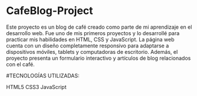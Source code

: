 # CafeBlog-Project
Este proyecto es un blog de café creado como parte de mi aprendizaje en el desarrollo web. Fue uno de mis primeros proyectos y lo desarrollé para practicar mis habilidades en HTML, CSS y JavaScript.
La página web cuenta con un diseño completamente responsivo para adaptarse a dispositivos móviles, tablets y computadoras de escritorio. Además, el proyecto presenta un formulario interactivo y artículos de blog relacionados con el café.


#TECNOLOGÍAS UTILIZADAS:

HTML5
CSS3
JavaScript

